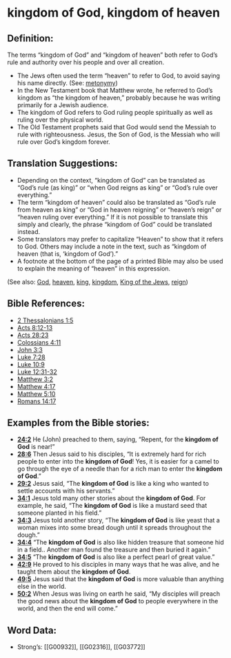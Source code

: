 # kingdom of God, kingdom of heaven

## Definition:

The terms “kingdom of God” and “kingdom of heaven” both refer to God’s rule and authority over his people and over all creation.

* The Jews often used the term “heaven” to refer to God, to avoid saying his name directly. (See: [metonymy](../../translate/figs-metonymy))
* In the New Testament book that Matthew wrote, he referred to God’s kingdom as “the kingdom of heaven,” probably because he was writing primarily for a Jewish audience.
* The kingdom of God refers to God ruling people spiritually as well as ruling over the physical world.
* The Old Testament prophets said that God would send the Messiah to rule with righteousness. Jesus, the Son of God, is the Messiah who will rule over God’s kingdom forever.

## Translation Suggestions:

* Depending on the context, “kingdom of God” can be translated as “God’s rule (as king)” or “when God reigns as king” or “God’s rule over everything.”
* The term “kingdom of heaven” could also be translated as “God’s rule from heaven as king” or “God in heaven reigning” or “heaven’s reign” or “heaven ruling over everything.” If it is not possible to translate this simply and clearly, the phrase “kingdom of God” could be translated instead.
* Some translators may prefer to capitalize “Heaven” to show that it refers to God. Others may include a note in the text, such as “kingdom of heaven (that is, ‘kingdom of God’).”
* A footnote at the bottom of the page of a printed Bible may also be used to explain the meaning of “heaven” in this expression.

(See also: [God](../kt/god.md), [heaven](../kt/heaven.md), [king](../other/king.md), [kingdom](../other/kingdom.md), [King of the Jews](../kt/kingofthejews.md), [reign](../other/reign.md))

## Bible References:

* [2 Thessalonians 1:5](rc://en/tn/help/2th/01/05)
* [Acts 8:12-13](rc://en/tn/help/act/08/12)
* [Acts 28:23](rc://en/tn/help/act/28/23)
* [Colossians 4:11](rc://en/tn/help/col/04/11)
* [John 3:3](rc://en/tn/help/jhn/03/03)
* [Luke 7:28](rc://en/tn/help/luk/07/28)
* [Luke 10:9](rc://en/tn/help/luk/10/09)
* [Luke 12:31-32](rc://en/tn/help/luk/12/31)
* [Matthew 3:2](rc://en/tn/help/mat/03/02)
* [Matthew 4:17](rc://en/tn/help/mat/04/17)
* [Matthew 5:10](rc://en/tn/help/mat/05/10)
* [Romans 14:17](rc://en/tn/help/rom/14/17)

## Examples from the Bible stories:

* __[24:2](rc://en/tn/help/obs/24/02)__ He (John) preached to them, saying, “Repent, for the __kingdom of God__ is near!”
* __[28:6](rc://en/tn/help/obs/28/06)__ Then Jesus said to his disciples, “It is extremely hard for rich people to enter into the __kingdom of God__! Yes, it is easier for a camel to go through the eye of a needle than for a rich man to enter the __kingdom of God__.”
* __[29:2](rc://en/tn/help/obs/29/02)__ Jesus said, “The __kingdom of God__ is like a king who wanted to settle accounts with his servants.”
* __[34:1](rc://en/tn/help/obs/34/01)__ Jesus told many other stories about the __kingdom of God__. For example, he said, “The __kingdom of God__ is like a mustard seed that someone planted in his field.”
* __[34:3](rc://en/tn/help/obs/34/03)__ Jesus told another story, “The __kingdom of God__ is like yeast that a woman mixes into some bread dough until it spreads throughout the dough.”
* __[34:4](rc://en/tn/help/obs/34/04)__ “The __kingdom of God__ is also like hidden treasure that someone hid in a field.. Another man found the treasure and then buried it again.”
* __[34:5](rc://en/tn/help/obs/34/05)__ “The __kingdom of God__ is also like a perfect pearl of great value.”
* __[42:9](rc://en/tn/help/obs/42/09)__ He proved to his disciples in many ways that he was alive, and he taught them about the __kingdom of God__.
* __[49:5](rc://en/tn/help/obs/49/05)__ Jesus said that the __kingdom of God__ is more valuable than anything else in the world.
* __[50:2](rc://en/tn/help/obs/50/02)__ When Jesus was living on earth he said, “My disciples will preach the good news about the __kingdom of God__ to people everywhere in the world, and then the end will come.”

## Word Data:

* Strong’s: [[G00932]], [[G02316]], [[G03772]]
